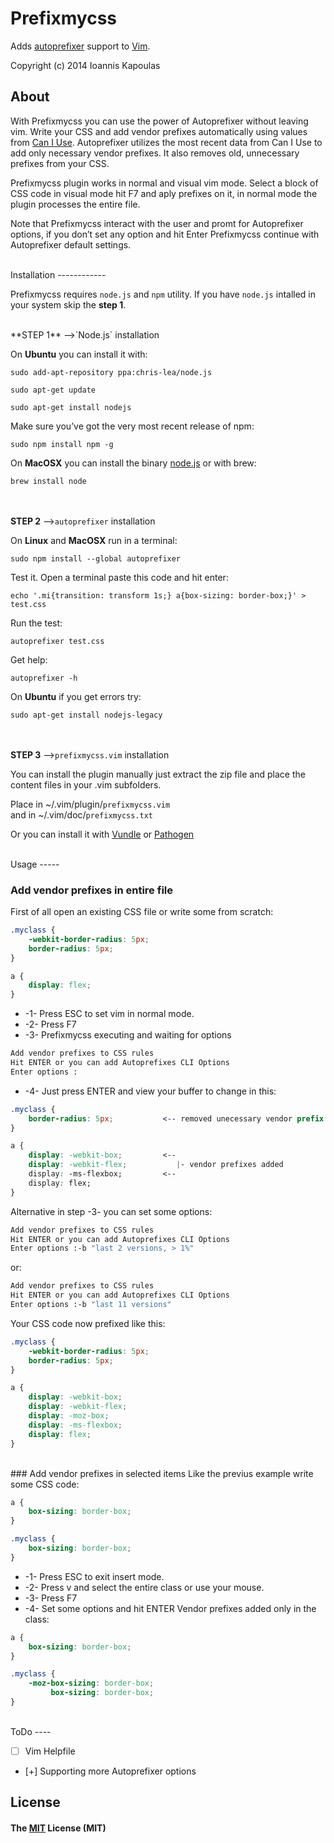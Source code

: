 # Prefixmycss

Adds [autoprefixer](https://github.com/ai/autoprefixer) support to [Vim](http://www.vim.org/).

Copyright (c) 2014 Ioannis Kapoulas

About
-----

With Prefixmycss you can use the power of Autoprefixer without leaving vim. Write your CSS and add vendor prefixes automatically using values from [Can I Use](http://caniuse.com/). Autoprefixer utilizes the most recent data from Can I Use to add only necessary vendor prefixes. It also removes old, unnecessary prefixes from your CSS.

Prefixmycss plugin works in normal and visual vim mode. Select a block of CSS code in visual mode hit F7 and aply prefixes on it, in normal mode the plugin processes the entire file.

Note that Prefixmycss interact with the user and promt for Autoprefixer options, if you don’t set any option and hit Enter Prefixmycss continue with Autoprefixer default settings.


</br>
Installation
------------

Prefixmycss requires `node.js` and `npm` utility. If you have `node.js` intalled in your system skip the **step 1**.

</br>
**STEP 1** -->`Node.js` installation

On **Ubuntu** you can install it with:

```
sudo add-apt-repository ppa:chris-lea/node.js
```
```
sudo apt-get update
```
```
sudo apt-get install nodejs
```
Make sure you’ve got the very most recent release of npm:

```
sudo npm install npm -g
```
On **MacOSX** you can install the binary [node.js](http://nodejs.org/dist/v0.10.30/node-v0.10.30.pkg) or with brew:

```
brew install node
```
</br></br>
**STEP 2** -->`autoprefixer` installation

On **Linux** and **MacOSX** run in a terminal:

```
sudo npm install --global autoprefixer
```
Test it. Open a terminal paste this code and hit enter:

```
echo '.mi{transition: transform 1s;} a{box-sizing: border-box;}' > test.css
```

Run the test:

```
autoprefixer test.css
```
Get help:

```
autoprefixer -h
```
On **Ubuntu** if you get errors try:

```
sudo apt-get install nodejs-legacy
```
</br></br>
**STEP 3** -->`prefixmycss.vim` installation

You can install the plugin manually just extract the zip file and place the content files in your .vim subfolders.


Place in ~/.vim/plugin/`prefixmycss.vim`</br>
and in ~/.vim/doc/`prefixmycss.txt`

 Or you can install it with [Vundle](http://github.com/gmarik/vundle) or [Pathogen](https://github.com/tpope/vim-pathogen)

</br>
Usage
-----

### Add vendor prefixes in entire file
First of all open an existing CSS file or write some from scratch:

```css
.myclass {
    -webkit-border-radius: 5px;
    border-radius: 5px;
}

a {
    display: flex;
}
```
* -1- Press ESC to set vim in normal mode.
* -2- Press F7
* -3- Prefixmycss executing and waiting for options

```bash
Add vendor prefixes to CSS rules
Hit ENTER or you can add Autoprefixes CLI Options
Enter options :
```
* -4- Just press ENTER and view your buffer to change in this:

```css
.myclass {
    border-radius: 5px;           <-- removed unecessary vendor prefix
}

a {
    display: -webkit-box;         <--
    display: -webkit-flex;           |- vendor prefixes added
    display: -ms-flexbox;         <--
    display: flex;
}
```
Alternative in step -3- you can set some options:

```bash
Add vendor prefixes to CSS rules
Hit ENTER or you can add Autoprefixes CLI Options
Enter options :-b "last 2 versions, > 1%" 
```
or:

```bash
Add vendor prefixes to CSS rules
Hit ENTER or you can add Autoprefixes CLI Options
Enter options :-b "last 11 versions"
```
Your CSS code now prefixed like this:

```css
.myclass {
    -webkit-border-radius: 5px;
    border-radius: 5px;
}

a {
    display: -webkit-box;
    display: -webkit-flex;
    display: -moz-box;
    display: -ms-flexbox;
    display: flex;
}
```
</br>
### Add vendor prefixes in selected items
Like the previus example write some CSS code:

```css
a {
    box-sizing: border-box;
}

.myclass {
    box-sizing: border-box;
}

```
* -1- Press ESC to exit insert mode.
* -2- Press v and select the entire class or use your mouse.
* -3- Press F7
* -4- Set some options and hit ENTER
Vendor prefixes added only in the class:

```css
a {
    box-sizing: border-box;
}

.myclass {
    -moz-box-sizing: border-box;
         box-sizing: border-box;
}

```
</br>
ToDo
----

- [ ] Vim Helpfile
- [+] Supporting more Autoprefixer options

License
-------

#### The [MIT](https://github.com/Ioannis-Kapoulas/prefixmycss/blob/master/LICENSE) License (MIT)
